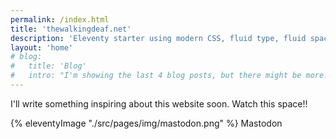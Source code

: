 ```yaml
---
permalink: /index.html
title: 'thewalkingdeaf.net'
description: 'Eleventy starter using modern CSS, fluid type, fluid spacing, flexible layout and progressive enhancement.'
layout: 'home'
# blog:
#   title: 'Blog'
#   intro: "I'm showing the last 4 blog posts, but there might be more!"
---
```


I'll write something inspiring about this website soon. Watch this space!!

<div>
    {% eleventyImage "./src/pages/img/mastodon.png" %}
    <span>Mastodon</span>
</div>

<!-- {% eleventyImage "./src/pages/img/IMG_0326.jpg" %}  -->